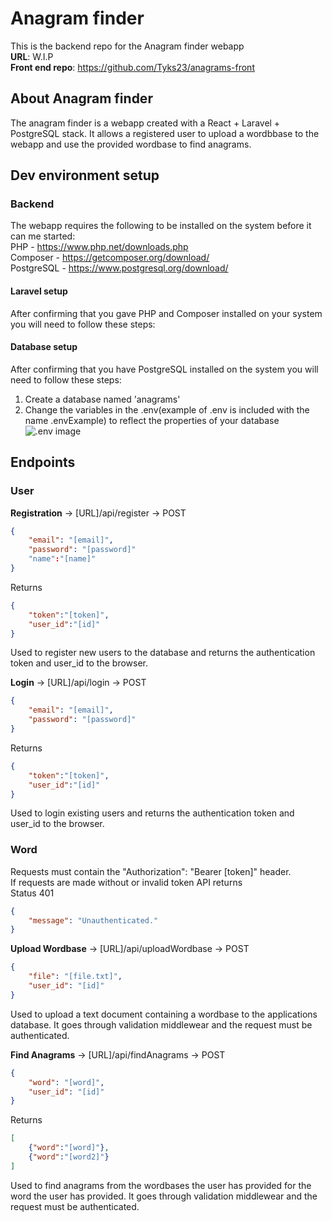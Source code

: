 # Anagram finder

This is the backend repo for the Anagram finder webapp  
**URL**: W.I.P  
**Front end repo**: https://github.com/Tyks23/anagrams-front  

## About Anagram finder

The anagram finder is a webapp created with a React + Laravel + PostgreSQL stack. It allows a registered user to upload a wordbbase to the webapp and use the provided wordbase to find anagrams.

## Dev environment setup

### Backend 

The webapp requires the following to be installed on the system before it can me started:  
PHP - https://www.php.net/downloads.php  
Composer - https://getcomposer.org/download/  
PostgreSQL - https://www.postgresql.org/download/  


#### Laravel setup
After confirming that you gave PHP and Composer installed on your system you will need to follow these steps:  


#### Database setup

After confirming that you have PostgreSQL installed on the system you will need to follow these steps:  
1) Create a database named 'anagrams'  
2) Change the variables in the .env(example of .env is included with the name .envExample) to reflect the properties of your database  
![.env image](https://i.imgur.com/eca34Tt.png)

## Endpoints
### User
**Registration** -> [URL]/api/register -> POST
```json
{
    "email": "[email]", 
    "password": "[password]" 
    "name":"[name]"
}
```  
Returns  
```json
{
    "token":"[token]",
    "user_id":"[id]"
}
```  
Used to register new users to the database and returns the authentication token and user_id to the browser.  
  
**Login** -> [URL]/api/login -> POST
```json
{
    "email": "[email]", 
    "password": "[password]"
}
```  
Returns  
```json
{
    "token":"[token]",
    "user_id":"[id]"
}
```  
Used to login existing users and returns the authentication token and user_id to the browser.  
  
### Word
Requests must contain the "Authorization": "Bearer [token]" header.  
If requests are made without or invalid token API returns  
Status 401
```json
{
    "message": "Unauthenticated."
}
``` 
  
**Upload Wordbase** -> [URL]/api/uploadWordbase -> POST
```json
{
    "file": "[file.txt]", 
    "user_id": "[id]"
}
```  
Used to upload a text document containing a wordbase to the applications database. It goes through validation middlewear and the request must be authenticated.  

**Find Anagrams** -> [URL]/api/findAnagrams -> POST
```json
{
    "word": "[word]", 
    "user_id": "[id]"
}
```  
Returns  
```json
[
    {"word":"[word]"},
    {"word":"[word2]"}
]
```  
Used to find anagrams from the wordbases the user has provided for the word the user has provided. It goes through validation middlewear and the request must be authenticated.  



